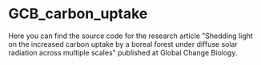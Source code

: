 # GCB_carbon_uptake
Here you can find the source code for the research article "Shedding light on the increased carbon uptake by a boreal forest under diffuse solar radiation across multiple scales" published at Global Change Biology.
